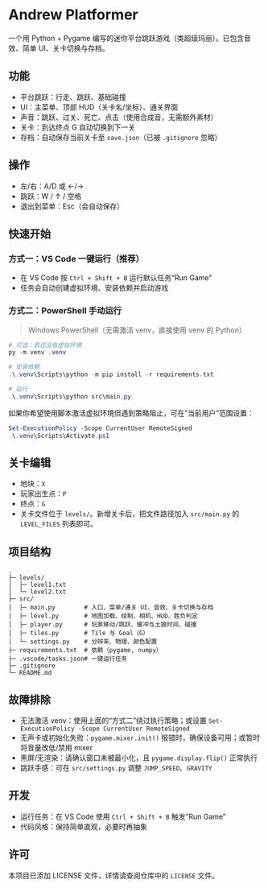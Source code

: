 # Andrew Platformer

一个用 Python + Pygame 编写的迷你平台跳跃游戏（类超级玛丽）。已包含音效、简单 UI、关卡切换与存档。

## 功能
- 平台跳跃：行走、跳跃、基础碰撞
- UI：主菜单、顶部 HUD（关卡名/坐标）、通关界面
- 声音：跳跃、过关、死亡、点击（使用合成音，无需额外素材）
- 关卡：到达终点 G 自动切换到下一关
- 存档：自动保存当前关卡至 `save.json`（已被 `.gitignore` 忽略）

## 操作
- 左/右：A/D 或 ←/→
- 跳跃：W / ↑ / 空格
- 退出到菜单：Esc（会自动保存）

## 快速开始
### 方式一：VS Code 一键运行（推荐）
- 在 VS Code 按 `Ctrl + Shift + B` 运行默认任务“Run Game”
- 任务会自动创建虚拟环境、安装依赖并启动游戏

### 方式二：PowerShell 手动运行
> Windows PowerShell（无需激活 venv，直接使用 venv 的 Python）

```powershell
# 可选：若还没有虚拟环境
py -m venv .venv

# 安装依赖
.\.venv\Scripts\python -m pip install -r requirements.txt

# 运行
.\.venv\Scripts\python src\main.py
```

如果你希望使用脚本激活虚拟环境但遇到策略阻止，可在“当前用户”范围设置：
```powershell
Set-ExecutionPolicy -Scope CurrentUser RemoteSigned
.\.venv\Scripts\Activate.ps1
```

## 关卡编辑
- 地块：`X`
- 玩家出生点：`P`
- 终点：`G`
- 关卡文件位于 `levels/`。新增关卡后，把文件路径加入 `src/main.py` 的 `LEVEL_FILES` 列表即可。

## 项目结构
```
.
├─ levels/
│  ├─ level1.txt
│  └─ level2.txt
├─ src/
│  ├─ main.py        # 入口、菜单/通关 UI、音效、关卡切换与存档
│  ├─ level.py       # 地图加载、绘制、相机、HUD、胜负判定
│  ├─ player.py      # 玩家移动/跳跃、缓冲与土狼时间、碰撞
│  ├─ tiles.py       # Tile 与 Goal（G）
│  └─ settings.py    # 分辨率、物理、颜色配置
├─ requirements.txt  # 依赖（pygame, numpy）
├─ .vscode/tasks.json# 一键运行任务
├─ .gitignore
└─ README.md
```

## 故障排除
- 无法激活 venv：使用上面的“方式二”绕过执行策略；或设置 `Set-ExecutionPolicy -Scope CurrentUser RemoteSigned`
- 无声卡或初始化失败：`pygame.mixer.init()` 报错时，确保设备可用；或暂时将音量改低/禁用 mixer
- 黑屏/无渲染：请确认窗口未被最小化，且 `pygame.display.flip()` 正常执行
- 跳跃手感：可在 `src/settings.py` 调整 `JUMP_SPEED`、`GRAVITY`

## 开发
- 运行任务：在 VS Code 使用 `Ctrl + Shift + B` 触发“Run Game”
- 代码风格：保持简单直观，必要时再抽象

## 许可
本项目已添加 LICENSE 文件，详情请查阅仓库中的 `LICENSE` 文件。
